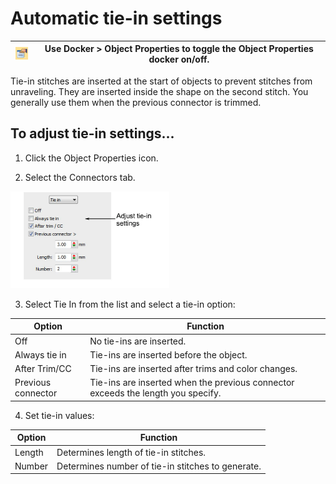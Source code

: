 # Automatic tie-in settings

| ![ObjectProperties00012.png](assets/ObjectProperties00012.png) | Use Docker > Object Properties to toggle the Object Properties docker on/off. |
| -------------------------------------------------------------- | ----------------------------------------------------------------------------- |

Tie-in stitches are inserted at the start of objects to prevent stitches from unraveling. They are inserted inside the shape on the second stitch. You generally use them when the previous connector is trimmed.

## To adjust tie-in settings...

1. Click the Object Properties icon.

2. Select the Connectors tab.

![connectors00013.png](assets/connectors00013.png)

3. Select Tie In from the list and select a tie-in option:

| Option             | Function                                                                         |
| ------------------ | -------------------------------------------------------------------------------- |
| Off                | No tie-ins are inserted.                                                         |
| Always tie in      | Tie-ins are inserted before the object.                                          |
| After Trim/CC      | Tie-ins are inserted after trims and color changes.                              |
| Previous connector | Tie-ins are inserted when the previous connector exceeds the length you specify. |

4. Set tie-in values:

| Option | Function                                          |
| ------ | ------------------------------------------------- |
| Length | Determines length of tie-in stitches.             |
| Number | Determines number of tie-in stitches to generate. |
